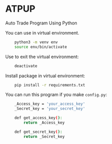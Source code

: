 # ATPUP
Auto Trade Program Using Python

You can use in virtual environment.

``` bash
    python3 -m venv env
    source env/bin/activate
```


Use to exit the virtual environment:

``` bash
    deactivate
```


Install package in virtual environment:

``` bash
    pip install -r requirements.txt
```

You can run this program if you make `config.py`:

```bash
    _Access_key = 'your_access_key'
    _Secret_key = 'your_secret_key'

    def get_access_key():
        return _Access_key

    def get_secret_key():
        return _Secret_key
```